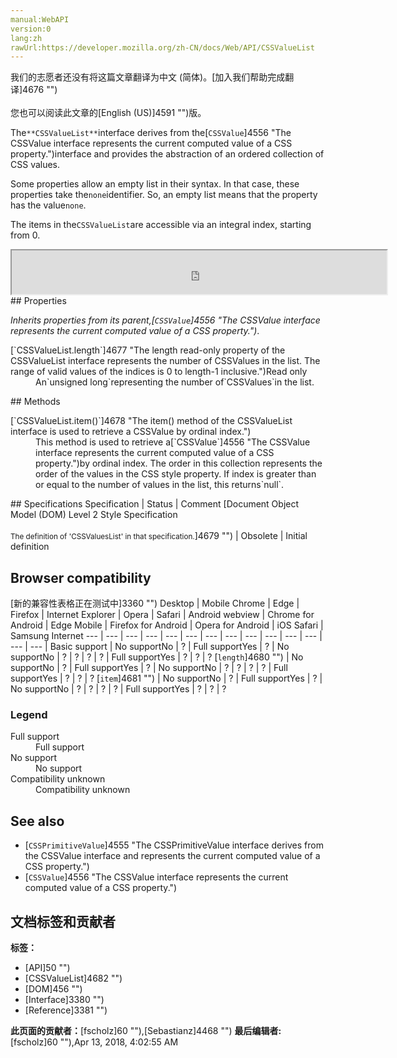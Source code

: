 ```yaml
---
manual:WebAPI
version:0
lang:zh
rawUrl:https://developer.mozilla.org/zh-CN/docs/Web/API/CSSValueList
---
```




<bdi>我们的志愿者还没有将这篇文章翻译为<bdi>中文 (简体)</bdi>。[加入我们帮助完成翻译]4676 "")<br></br>您也可以阅读此文章的[English (US)]4591 "")版。</bdi>






The`**CSSValueList**`interface derives from the[`CSSValue`]4556 "The CSSValue interface represents the current computed value of a CSS property.")interface and provides the abstraction of an ordered collection of CSS values.



Some properties allow an empty list in their syntax. In that case, these properties take the`none`identifier. So, an empty list means that the property has the value`none`.



The items in the`CSSValueList`are accessible via an integral index, starting from 0.

<iframe src='https://mdn.mozillademos.org/en-US/docs/Web/API/CSSValueList$samples/inheritance_diagram?revision=1374082' width='600' height='70'></iframe>
## Properties<a name="Properties"></a>


<em>Inherits properties from its parent,[`CSSValue`]4556 "The CSSValue interface represents the current computed value of a CSS property.")</em>.

<dl><dt>[`CSSValueList.length`]4677 "The length read-only property of the CSSValueList interface represents the number of CSSValues in the list. The range of valid values of the indices is 0 to length-1 inclusive.")Read only</dt><dd>An`unsigned long`representing the number of`CSSValues`in the list.</dd></dl>
## Methods<a name="Methods"></a>
<dl><dt>[`CSSValueList.item()`]4678 "The item() method of the CSSValueList interface is used to retrieve a CSSValue by ordinal index.")</dt><dd>This method is used to retrieve a[`CSSValue`]4556 "The CSSValue interface represents the current computed value of a CSS property.")by ordinal index. The order in this collection represents the order of the values in the CSS style property. If index is greater than or equal to the number of values in the list, this returns`null`.</dd></dl>
## Specifications<a name="Specifications"></a>
Specification | Status | Comment 
[Document Object Model (DOM) Level 2 Style Specification<br></br><small>The definition of &#39;CSSValuesList&#39; in that specification.</small>]4679 "") | Obsolete | Initial definition 


## Browser compatibility<a name="Browser_compatibility"></a>
[新的兼容性表格正在测试中<i></i>]3360 "")
<abbr>Desktop<i></i></abbr> | <abbr>Mobile<i></i></abbr> 
<abbr>Chrome<i></i></abbr> | <abbr>Edge<i></i></abbr> | <abbr>Firefox<i></i></abbr> | <abbr>Internet Explorer<i></i></abbr> | <abbr>Opera<i></i></abbr> | <abbr>Safari<i></i></abbr> | <abbr>Android webview<i></i></abbr> | <abbr>Chrome for Android<i></i></abbr> | <abbr>Edge Mobile<i></i></abbr> | <abbr>Firefox for Android<i></i></abbr> | <abbr>Opera for Android<i></i></abbr> | <abbr>iOS Safari<i></i></abbr> | <abbr>Samsung Internet<i></i></abbr> 
 ---  |  ---  |  ---  |  ---  |  ---  |  ---  |  ---  |  ---  |  ---  |  ---  |  ---  |  ---  |  ---  |  ---  | 
Basic support | <abbr>No support</abbr>No | <abbr>?</abbr> | <abbr>Full support</abbr>Yes | <abbr>?</abbr> | <abbr>No support</abbr>No | <abbr>?</abbr> | <abbr>?</abbr> | <abbr>?</abbr> | <abbr>?</abbr> | <abbr>Full support</abbr>Yes | <abbr>?</abbr> | <abbr>?</abbr> | <abbr>?</abbr> 
[`length`]4680 "") | <abbr>No support</abbr>No | <abbr>?</abbr> | <abbr>Full support</abbr>Yes | <abbr>?</abbr> | <abbr>No support</abbr>No | <abbr>?</abbr> | <abbr>?</abbr> | <abbr>?</abbr> | <abbr>?</abbr> | <abbr>Full support</abbr>Yes | <abbr>?</abbr> | <abbr>?</abbr> | <abbr>?</abbr> 
[`item`]4681 "") | <abbr>No support</abbr>No | <abbr>?</abbr> | <abbr>Full support</abbr>Yes | <abbr>?</abbr> | <abbr>No support</abbr>No | <abbr>?</abbr> | <abbr>?</abbr> | <abbr>?</abbr> | <abbr>?</abbr> | <abbr>Full support</abbr>Yes | <abbr>?</abbr> | <abbr>?</abbr> | <abbr>?</abbr> 


### Legend<a name="Legend"></a>
<dl><dt><abbr>Full support</abbr></dt><dd>Full support</dd><dt><abbr>No support</abbr></dt><dd>No support</dd><dt><abbr>Compatibility unknown</abbr></dt><dd>Compatibility unknown</dd></dl>


## See also<a name="See_also"></a>

* [`CSSPrimitiveValue`]4555 "The CSSPrimitiveValue interface derives from the CSSValue interface and represents the current computed value of a CSS property.")
* [`CSSValue`]4556 "The CSSValue interface represents the current computed value of a CSS property.")



## 文档标签和贡献者
**标签：**
* [API]50 "")
* [CSSValueList]4682 "")
* [DOM]456 "")
* [Interface]3380 "")
* [Reference]3381 "")

**此页面的贡献者：**[fscholz]60 ""),[Sebastianz]4468 "")
**最后编辑者:**[fscholz]60 ""),<time>Apr 13, 2018, 4:02:55 AM</time>


